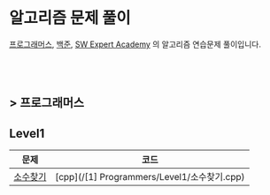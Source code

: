 # 알고리즘 문제 풀이

[프로그래머스](https://programmers.co.kr/), [백준](https://www.acmicpc.net/), [SW Expert Academy](https://swexpertacademy.com/main/main.do) 의 알고리즘 연습문제 풀이입니다.
<br><br><br><br>

## > 프로그래머스

## Level1
| 문제 | 코드 |
|:-----:|:-----:|
| [소수찾기](https://programmers.co.kr/learn/courses/30/lessons/14406) | [cpp](/[1] Programmers/Level1/소수찾기.cpp)|
